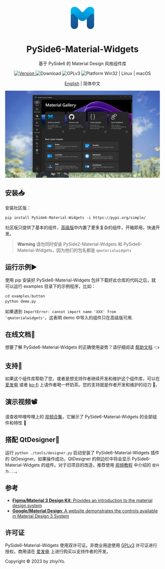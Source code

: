 <p align="center">
  <img width="18%" align="center" src="source/_static/logo.png" alt="logo">
</p>
  <h1 align="center">
  PySide6-Material-Widgets
</h1>
<p align="center">
  基于 PySide6 的 Material Design 风格组件库
</p>

<p align="center">
  <a href="https://pypi.org/project/PySide6-Material-Widgets" target="_blank">
    <img src="https://img.shields.io/pypi/v/pyside6-material-widgets?color=%2334D058&label=Version" alt="Version">
  </a>

  <a style="text-decoration:none">
    <img src="https://static.pepy.tech/personalized-badge/pyside6-material-widgets?period=total&units=international_system&left_color=grey&right_color=brightgreen&left_text=Downloads" alt="Download"/>
  </a>

  <a style="text-decoration:none">
    <img src="https://img.shields.io/badge/License-GPLv3-blue?color=#4ec820" alt="GPLv3"/>
  </a>

  <a style="text-decoration:none">
    <img src="https://img.shields.io/badge/Platform-Win32%20|%20Linux%20|%20macOS-blue?color=#4ec820" alt="Platform Win32 | Linux | macOS"/>
  </a>
</p>

<p align="center">
<a href="../README.md">English</a> | 简体中文
</p>

![Interface](./source/_static/Interface.jpg)

## 安装📥
安装社区版：
```shell
pip install PySide6-Material-Widgets -i https://pypi.org/simple/
```

社区版只提供了基本的组件，[高级版](https://afdian.net/a/zhiyiYo?tab=shop)中内置了更多复杂的组件，开箱即用，快速开发。

> **Warning**
> 请勿同时安装 PySide2-Material-Widgets 和 PySide6-Material-Widgets，因为他们的包名都是 `qmaterialwidgets`


## 运行示例▶️
使用 pip 安装好 PySide6-Material-Widgets 包并下载好此仓库的代码之后，就可以运行 examples 目录下的示例程序，比如：
```python
cd examples/button
python demo.py
```

如果遇到 `ImportError: cannot import name 'XXX' from 'qmaterialwidgets'`，这表明 demo 中导入的组件只在高级版可用.

## 在线文档📕
想要了解 PySide6-Material-Widgets 的正确使用姿势？请仔细阅读 [帮助文档](https://qmaterilwidgets.readthedocs.io/zh_CN/latest/) 👈

## 支持💖
如果这个组件库帮助了您，或者是想支持作者继续开发和维护这个组件库，可以在 [爱发电](https://afdian.net/a/zhiyiYo) 或者 [ko-fi](https://ko-fi.com/zhiyiYo) 上请作者喝一杯奶茶。您的支持就是作者开发和维护的动力 🥰。

## 演示视频📽️
请查收哔哩哔哩上的 [视频合集](https://www.bilibili.com/video/BV12c411L73q)，它展示了 PySide6-Material-Widgets 的全部组件和特性 🎉

## 搭配 QtDesigner🚀
运行 `python ./tools/designer.py` 启动安装了 PySide6-Material-Widgets 插件的 QtDesigner。如果操作成功，QtDesigner 的侧边栏中将会显示 PySide6-Material-Widgets 的组件。对于旧项目的改造，推荐使用 [视频教程](https://www.bilibili.com/video/BV1na4y1V7jH) 中介绍的 `提升为...`。


## 参考
* [**Figma/Material 3 Design Kit**: Provides an introduction to the material design system](https://www.figma.com/community/file/1035203688168086460/Material-3-Design-Kit)
* [**Google/Material Design**: A website demonstrates the controls available in Material Design 3 System](https://m3.material.io/get-started)

## 许可证
PySide6-Material-Widgets 使用双许可证。非商业用途使用 [GPLv3](../LICENSE) 许可证进行授权，商用请在 [爱发电](https://afdian.net/a/zhiyiYo?tab=shop) 上进行购买以支持作者的开发。

Copyright © 2023 by zhiyiYo.
